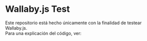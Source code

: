 # Wallaby.js Test

Este repositorio está hecho únicamente con la finalidad de testear Wallaby.js.  
Para una explicación del código, ver: 
